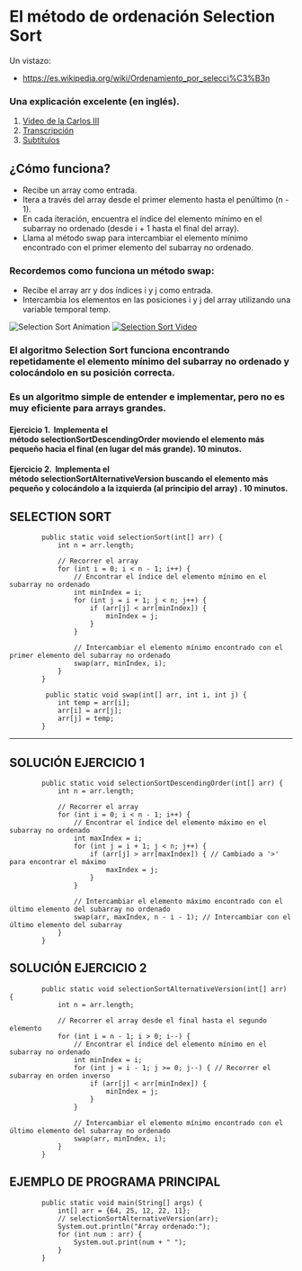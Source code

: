 # El método de ordenación Selection Sort

Un vistazo:

- https://es.wikipedia.org/wiki/Ordenamiento_por_selecci%C3%B3n

### Una explicación excelente (en inglés).

1. [Video de la Carlos III ](https://www.dropbox.com/scl/fi/8mbhnh3psja9evilxaccd/p1b9g9un9q1tad1924187c1f60on04.mp4?rlkey=qu40r0l1vrjhzu0w0q4x647iy&st=stkam13a&dl=0)
2. [Transcripción ](https://www.dropbox.com/scl/fi/lm387d2mij7azv5i1u5k8/external-video-en.txt?rlkey=apx1mmy5ja5t1asn87z0gd6nz&st=9c9zqkou&dl=0)
3. [Subtítulos](https://www.dropbox.com/scl/fi/vuelaxqb6twiimhy6j0bh/external-video-en.srt?rlkey=yl7isyn9y15yjq0tsfl566fgk&st=te0h8faq&dl=0)

## ¿Cómo funciona?

   * Recibe un array como entrada.  
   * Itera a través del array desde el primer elemento hasta el penúltimo (n \- 1).  
   * En cada iteración, encuentra el índice del elemento mínimo en el subarray no ordenado (desde i \+ 1 hasta el final del array).  
   * Llama al método swap para intercambiar el elemento mínimo encontrado con el primer elemento del subarray no ordenado.  

### Recordemos como funciona un método swap:

   * Recibe el array arr y dos índices i y j como entrada.  
   * Intercambia los elementos en las posiciones i y j del array utilizando una variable temporal temp.

![Selection Sort Animation](https://upload.wikimedia.org/wikipedia/commons/9/94/Selection-Sort-Animation.gif)
[![Selection Sort Video](https://img.youtube.com/vi/Ns4TPTC8whw/0.jpg)](https://youtu.be/Ns4TPTC8whw?si=NJI7jV-V3Loi2GzM)

### El algoritmo Selection Sort funciona encontrando repetidamente el elemento mínimo del subarray no ordenado y colocándolo en su posición correcta.
### Es un algoritmo simple de entender e implementar, pero no es muy eficiente para arrays grandes.


#### Ejercicio 1.  Implementa el método selectionSortDescendingOrder moviendo el elemento más pequeño hacia el final (en lugar del más grande). 10 minutos.

#### Ejercicio 2.  Implementa el método selectionSortAlternativeVersion buscando el elemento más pequeño y colocándolo a la izquierda (al principio del array) . 10 minutos.

## SELECTION SORT
  
            public static void selectionSort(int[] arr) {
                int n = arr.length;
        
                // Recorrer el array
                for (int i = 0; i < n - 1; i++) {
                    // Encontrar el índice del elemento mínimo en el subarray no ordenado
                    int minIndex = i;
                    for (int j = i + 1; j < n; j++) {
                        if (arr[j] < arr[minIndex]) {
                            minIndex = j;
                        }
                    }
        
                    // Intercambiar el elemento mínimo encontrado con el primer elemento del subarray no ordenado
                    swap(arr, minIndex, i);
                }
            }

             public static void swap(int[] arr, int i, int j) {
                int temp = arr[i];
                arr[i] = arr[j];
                arr[j] = temp;
            }

--------------------------------------------------------------------------------------------------------------------------------------

## SOLUCIÓN EJERCICIO 1
        
            public static void selectionSortDescendingOrder(int[] arr) {
                int n = arr.length;
        
                // Recorrer el array
                for (int i = 0; i < n - 1; i++) {
                    // Encontrar el índice del elemento máximo en el subarray no ordenado
                    int maxIndex = i;
                    for (int j = i + 1; j < n; j++) {
                        if (arr[j] > arr[maxIndex]) { // Cambiado a '>' para encontrar el máximo
                            maxIndex = j;
                        }
                    }
        
                    // Intercambiar el elemento máximo encontrado con el último elemento del subarray no ordenado
                    swap(arr, maxIndex, n - i - 1); // Intercambiar con el último elemento del subarray
                }
            }

## SOLUCIÓN EJERCICIO 2

            public static void selectionSortAlternativeVersion(int[] arr) {
                int n = arr.length;
        
                // Recorrer el array desde el final hasta el segundo elemento
                for (int i = n - 1; i > 0; i--) { 
                    // Encontrar el índice del elemento mínimo en el subarray no ordenado
                    int minIndex = i;
                    for (int j = i - 1; j >= 0; j--) { // Recorrer el subarray en orden inverso
                        if (arr[j] < arr[minIndex]) {
                            minIndex = j;
                        }
                    }
        
                    // Intercambiar el elemento mínimo encontrado con el último elemento del subarray no ordenado
                    swap(arr, minIndex, i); 
                }
            }


## EJEMPLO DE PROGRAMA PRINCIPAL
        
            public static void main(String[] args) {
                int[] arr = {64, 25, 12, 22, 11};
                // selectionSortAlternativeVersion(arr);
                System.out.println("Array ordenado:");
                for (int num : arr) {
                    System.out.print(num + " ");
                }
            }
